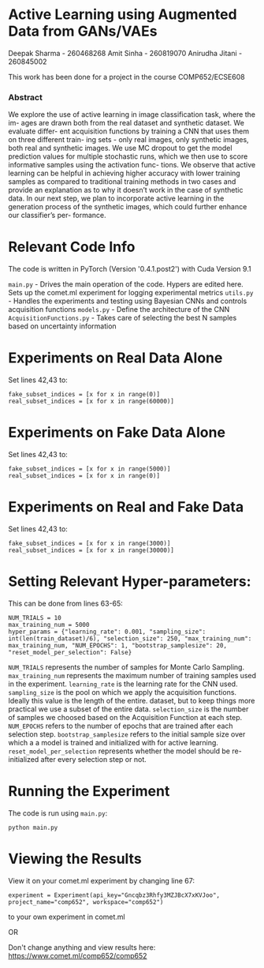 # Active Learning using Augmented Data from GANs/VAEs

Deepak Sharma - 260468268
Amit Sinha - 260819070
Anirudha Jitani - 260845002

This work has been done for a project in the course COMP652/ECSE608

### Abstract

We explore the use of active learning in image classification task, where the im-
ages are drawn both from the real dataset and synthetic dataset. We evaluate differ-
ent acquisition functions by training a CNN that uses them on three different train-
ing sets - only real images, only synthetic images, both real and synthetic images.
We use MC dropout  to get the model prediction values for  multiple stochastic
runs, which we then use to score informative samples using the activation func-
tions. We observe that active learning can be helpful in achieving higher accuracy
with lower training samples as compared to traditional training methods in two
cases and provide an explanation as to why it doesn’t work in the case of synthetic
data.  In our next step,  we plan to incorporate active learning in the generation
process of the synthetic images, which could further enhance our classifier’s per-
formance.

# Relevant Code Info

The code is written in PyTorch (Version '0.4.1.post2') with Cuda Version 9.1

`main.py` - Drives the main operation of the code. Hypers are edited here. Sets up the comet.ml experiment for logging experimental metrics
`utils.py` - Handles the experiments and testing using Bayesian CNNs and controls acquisition functions
`models.py` - Define the architecture of the CNN
`AcquisitionFunctions.py` - Takes care of selecting the best N samples based on uncertainty information

# Experiments on Real Data Alone
Set lines 42,43 to:
```
fake_subset_indices = [x for x in range(0)]
real_subset_indices = [x for x in range(60000)]
```

# Experiments on Fake Data Alone
Set lines 42,43 to:
```
fake_subset_indices = [x for x in range(5000)]
real_subset_indices = [x for x in range(0)]
```

# Experiments on Real and Fake Data
Set lines 42,43 to:
```
fake_subset_indices = [x for x in range(3000)]
real_subset_indices = [x for x in range(30000)]
```

# Setting Relevant Hyper-parameters:
This can be done from lines 63-65:
```
NUM_TRIALS = 10
max_training_num = 5000
hyper_params = {"learning_rate": 0.001, "sampling_size": int(len(train_dataset)/6), "selection_size": 250, "max_training_num": max_training_num, "NUM_EPOCHS": 1, "bootstrap_samplesize": 20, "reset_model_per_selection": False}
```
`NUM_TRIALS` represents the number of samples for Monte Carlo Sampling.
`max_training_num` represents the maximum number of training samples used in the experiment.
`learning_rate` is the learning rate for the CNN used.
`sampling_size` is the pool on which we apply the acquisition functions. Ideally this value is the length of the entire. dataset, but to keep things more practical we use a subset of the entire data.
`selection_size` is the number of samples we choosed based on the Acquisition Function at each step.
`NUM_EPOCHS` refers to the number of epochs that are trained after each selection step.
`bootstrap_samplesize` refers to the initial sample size over which a a model is trained and initialized with for active learning.
`reset_model_per_selection` represents whether the model should be re-initialized after every selection step or not.


# Running the Experiment
The code is run using `main.py`:
```
python main.py
```

# Viewing the Results
View it on your comet.ml experiment by changing line 67:
```
experiment = Experiment(api_key="Gncqbz3Rhfy3MZJBcX7xKVJoo", project_name="comp652", workspace="comp652")
```
to your own experiment in comet.ml

OR

Don't change anything and view results here:
https://www.comet.ml/comp652/comp652
